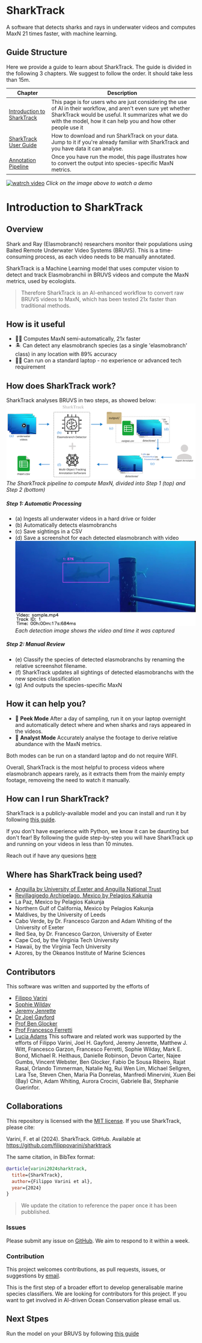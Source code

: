 # SharkTrack
A software that detects sharks and rays in underwater videos and computes MaxN 21 times faster, with machine learning.

## Guide Structure

Here we provide a guide to learn about SharkTrack. The guide is divided in the following 3 chapters. We suggest to follow the order. It should take less than 15m.

| Chapter | Description
|--|--|
| [Introduction to SharkTrack](./readme.md#introduction-to-sharktrack) | This page is for users who are just considering the use of AI in their workflow, and aren't even sure yet whether SharkTrack would be useful. It summarizes what we do with the model, how it can help you and how other people use it | 
| [SharkTrack User Guide](./sharktrack-user-guide.md) | How to download and run SharkTrack on your data. Jump to it if you're already familiar with SharkTrack and you have data it can analyse.
| [Annotation Pipeline](./annotation-pipelines.md) | Once you have run the model, this page illustrates how to convert the output into species-specific MaxN metrics.

[![watrch video](static/video_screenshot.png)](https://drive.google.com/file/d/1b_74wdPXyJPe2P-m1c45jjsV2C5Itr-R/view?usp=sharing)
*Click on the image above to watch a demo*


# Introduction to SharkTrack

## Overview
Shark and Ray (Elasmobranch) researchers monitor their populations using Baited Remote Underwater Video Systems (BRUVS). This is a time-consuming process, as each video needs to be manually annotated. 

SharkTrack is a Machine Learning model that uses computer vision to detect and track Elasmobranchii in BRUVS videos and compute the MaxN metrics, used by ecologists.

> Therefore SharkTrack is an AI-enhanced workflow to convert raw BRUVS videos to MaxN, which has been tested 21x faster than traditional methods.

## How is it useful
- 🏃‍♀️ Computes MaxN semi-automatically, 21x faster
- 🏝 Can detect any elasmobranch species (as a single 'elasmobranch' class) in any location with 89% accuracy
- 👨‍💻 Can run on a standard laptop - no experience or advanced tech requirement


## How does SharkTrack work?
SharkTrack analyses BRUVS in two steps, as showed below:
![](static/figure1.png)
*The SharkTrack pipeline to compute MaxN, divided into Step 1 (top) and Step 2 (bottom)*

##### Step 1: Automatic Processing
- (a) Ingests all underwater videos in a hard drive or folder
- (b) Automatically detects elasmobranchs 
- (c) Save sightings in a CSV
- (d) Save a screenshot for each detected elasmobranch with video
![](static/example_detection.jpg)
*Each detection image shows the video and time it was captured* 

##### Step 2: Manual Review
- (e) Classify the species of detected elasmobranchs by renaming the relative screenshot filename.
- (f) SharkTrack updates all sightings of detected elasmobranchs with the new species classification
- (g) And outputs the species-specific MaxN

## How it can help you?
- 👀 **Peek Mode** After a day of sampling, run it on your laptop overnight and automatically detect where and when sharks and rays appeared in the videos.
- 🔎 **Analyst Mode** Accurately analyse the footage to derive relative abundance with the MaxN metrics.

Both modes can be run on a standard laptop and do not require WIFI.

Overall, SharkTrack is the most helpful to process videos where elasmobranch appears rarely, as it extracts them from the mainly empty footage, removeing the need to watch it manually.


## How can I run SharkTrack?
SharkTrack is a publicly-available model and you can install and run it by following [this guide](./sharktrack-user-guide.md).

If you don't have experience with Python, we know it can be daunting but don't fear! By following the guide step-by-step you will have SharkTrack up and running on your videos in less than 10 minutes.

Reach out if have any quesions [here]((mailto:fppvrn@gmail.com?subject=SharkTrackHelp))


## Where has SharkTrack being used?
- [Anguilla by University of Exeter and Anguilla National Trust](https://www.linkedin.com/posts/filippo-varini_we-are-back-from-university-of-exeter-activity-7167899292593065985-dZLo?utm_source=share&utm_medium=member_desktop)
- [Revillagigedo Archipelago, Mexico by Pelagios Kakunja](https://youtu.be/NeBcpscTc3M?si=BfyYM4jQ0-NDCKZZ)
- La Paz, Mexico by Pelagios Kakunja
- Northern Gulf of California, Mexico by Pelagios Kakunja
- Maldives, by the University of Leeds
- Cabo Verde, by Dr. Francesco Garzon and Adam Whiting of the University of Exeter
- Red Sea, by Dr. Francesco Garzon, University of Exeter
- Cape Cod, by the Virginia Tech University
- Hawaii, by the Virginia Tech University
- Azores, by the Okeanos Institute of Marine Sciences

## Contributors
This software was written and supported by the efforts of
- [Filippo Varini](https://www.linkedin.com/in/filippo-varini/)
- [Sophie Wilday](https://www.linkedin.com/in/sophie-wilday-889663b9/)
- [Jeremy Jenrette](https://jeremyjenrette.weebly.com/)
- [Dr Joel Gayford](https://www.sharkmeasurements.com/)
- [Prof Ben Glocker](https://www.imperial.ac.uk/people/b.glocker)
- [Prof Francesco Ferretti](https://ferrettigs.github.io/)
- [Lucia Adams](https://www.linkedin.com/in/lucia-adams/)
This software and related work was supported by the efforts of Filippo Varini, Joel H. Gayford, Jeremy Jenrette, Matthew J. Witt, Francesco Garzon, Francesco Ferretti, Sophie Wilday, Mark E. Bond, Michael R. Heithaus, Danielle Robinson, Devon Carter, Najee Gumbs, Vincent Webster, Ben Glocker, Fabio De Sousa Ribeiro, Rajat Rasal, Orlando Timmerman, Natalie Ng, Rui Wen Lim, Michael Sellgren, Lara Tse, Steven Chen, Maria Pia Donrelas, Manfredi Minervini, Xuen Bei (Bay) Chin, Adam Whiting, Aurora Crocini, Gabriele Bai, Stephanie Guerinfor.

## Collaborations
This repository is licensed with the [MIT license](https://opensource.org/license/mit). If you use SharkTrack, please cite:

Varini, F. et al (2024). SharkTrack. GitHub. Available at
https://github.com/filippovarini/sharktrack


The same citation, in BibTex format:

```BibTex
@article{varini2024sharktrack,
  title={SharkTrack},
  author={Filippo Varini et al},
  year={2024}
}
```

> We update the citation to reference the paper once it has been pubblished.
### Issues
Please submit any issue on [GitHub](https://github.com/filippovarini/sharktrack/issues). We aim to respond to it within a week.
### Contribution
This project welcomes contributions, as pull requests, issues, or suggestions by [email](mailto:fppvrn@gmail.com?subject=SharkTrackContribution).

This is the first step of a broader effort to develop generalisable marine species classifiers. We are looking for contributors for this project. If you want to get involved in AI-driven Ocean Conservation please email us.


## Next Stpes
Run the model on your BRUVS by following [this guide](./sharktrack-user-guide.md)
